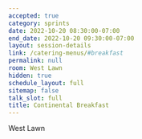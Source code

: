 ```yaml
---
accepted: true
category: sprints
date: 2022-10-20 08:30:00-07:00
end_date: 2022-10-20 09:30:00-07:00
layout: session-details
link: /catering-menus/#breakfast
permalink: null
room: West Lawn
hidden: true
schedule_layout: full
sitemap: false
talk_slot: full
title: Continental Breakfast
---
```


West Lawn
